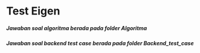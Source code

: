 
# Test Eigen
##### Jawaban soal algoritma berada pada folder Algoritma 
##### Jawaban soal backend test case berada pada folder Backend_test_case
